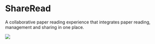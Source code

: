 # ShareRead 

A collaborative paper reading experience that integrates paper reading, management and sharing in one place. 

<img src="http://g.recordit.co/fYNJiDDQqu.gif"></img>

